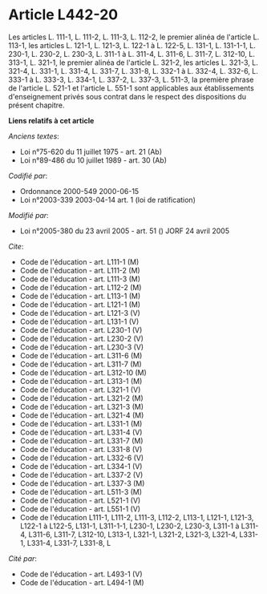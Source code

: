 # Article L442-20

Les articles L. 111-1, L. 111-2, L. 111-3, L. 112-2, le premier alinéa de l'article L. 113-1, les articles L. 121-1, L.
121-3, L. 122-1 à L. 122-5, L. 131-1, L. 131-1-1, L. 230-1, L. 230-2, L. 230-3, L. 311-1 à L. 311-4, L. 311-6, L. 311-7, L.
312-10, L. 313-1, L. 321-1, le premier alinéa de l'article L. 321-2, les articles L. 321-3, L. 321-4, L. 331-1, L. 331-4, L.
331-7, L. 331-8, L. 332-1 à L. 332-4, L. 332-6, L. 333-1 à L. 333-3, L. 334-1, L. 337-2, L. 337-3, L. 511-3, la première
phrase de l'article L. 521-1 et l'article L. 551-1 sont applicables aux établissements d'enseignement privés sous contrat
dans le respect des dispositions du présent chapitre.

**Liens relatifs à cet article**

_Anciens textes_:

  - Loi n°75-620 du 11 juillet 1975 - art. 21 (Ab)
  - Loi n°89-486 du 10 juillet 1989 - art. 30 (Ab)

_Codifié par_:

  - Ordonnance 2000-549 2000-06-15
  - Loi n°2003-339 2003-04-14 art. 1 (loi de ratification)

_Modifié par_:

  - Loi n°2005-380 du 23 avril 2005 - art. 51 () JORF 24 avril 2005

_Cite_:

  - Code de l'éducation - art. L111-1 (M)
  - Code de l'éducation - art. L111-2 (M)
  - Code de l'éducation - art. L111-3 (M)
  - Code de l'éducation - art. L112-2 (M)
  - Code de l'éducation - art. L113-1 (M)
  - Code de l'éducation - art. L121-1 (M)
  - Code de l'éducation - art. L121-3 (V)
  - Code de l'éducation - art. L131-1 (V)
  - Code de l'éducation - art. L230-1 (V)
  - Code de l'éducation - art. L230-2 (V)
  - Code de l'éducation - art. L230-3 (V)
  - Code de l'éducation - art. L311-6 (M)
  - Code de l'éducation - art. L311-7 (M)
  - Code de l'éducation - art. L312-10 (M)
  - Code de l'éducation - art. L313-1 (M)
  - Code de l'éducation - art. L321-1 (V)
  - Code de l'éducation - art. L321-2 (M)
  - Code de l'éducation - art. L321-3 (M)
  - Code de l'éducation - art. L321-4 (M)
  - Code de l'éducation - art. L331-1 (M)
  - Code de l'éducation - art. L331-4 (V)
  - Code de l'éducation - art. L331-7 (M)
  - Code de l'éducation - art. L331-8 (V)
  - Code de l'éducation - art. L332-6 (V)
  - Code de l'éducation - art. L334-1 (V)
  - Code de l'éducation - art. L337-2 (V)
  - Code de l'éducation - art. L337-3 (M)
  - Code de l'éducation - art. L511-3 (M)
  - Code de l'éducation - art. L521-1 (V)
  - Code de l'éducation - art. L551-1 (V)
  - Code de l'éducation L111-1, L111-2, L111-3, L112-2, L113-1, L121-1, L121-3, L122-1 à L122-5, L131-1, L311-1-1, L230-1, L230-2, L230-3, L311-1 à L311-4, L311-6, L311-7, L312-10, L313-1, L321-1, L321-2, L321-3, L321-4, L331-1, L331-4, L331-7, L331-8, L

_Cité par_:

  - Code de l'éducation - art. L493-1 (V)
  - Code de l'éducation - art. L494-1 (M)
